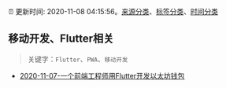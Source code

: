 :alarm_clock: 更新时间: 2020-11-08 04:15:56。[来源分类](../README.md)、[标签分类](../TAGS.md)、[时间分类](../TIMELINE.md)

## 移动开发、Flutter相关


> 关键字：`Flutter`、`PWA`、`移动开发`



- [2020-11-07-一个前端工程师用Flutter开发以太坊钱包](https://juejin.im/post/6892556367261859848) 